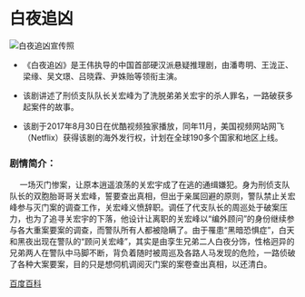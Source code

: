 # 白夜追凶

![白夜追凶宣传照](https://ss0.bdstatic.com/70cFuHSh_Q1YnxGkpoWK1HF6hhy/it/u=3060223020,2590835312&fm=26&gp=0.jpg "宣传照")

- 《白夜追凶》是王伟执导的中国首部硬汉派悬疑推理剧，由潘粤明、王泷正、梁缘、吴文璟、吕晓霖、尹姝贻等领衔主演。

- 该剧讲述了刑侦支队队长关宏峰为了洗脱弟弟关宏宇的杀人罪名，一路破获多起案件的故事。

- 该剧于2017年8月30日在优酷视频独家播放，同年11月，美国视频网站网飞（Netflix）获得该剧的海外发行权，计划在全球190多个国家和地区上线。

### 剧情简介：
&emsp;  一场灭门惨案，让原本逍遥浪荡的关宏宇成了在逃的通缉嫌犯。身为刑侦支队队长的双胞胎哥哥关宏峰，誓要查出真相，但出于亲属回避的原则，警队禁止关宏峰参与灭门案的调查工作，关宏峰义愤辞职。调任了代支队长的周巡处于破案压力，也为了追寻关宏宇的下落，他设计让离职的关宏峰以“编外顾问”的身份继续参与各大重案要案的调查，而警队所有人都被隐瞒了。由于罹患“黑暗恐惧症”，白天和黑夜出现在警队的“顾问关宏峰”，其实是由孪生兄弟二人白夜分饰，性格迥异的兄弟两人在警队中马脚不断，背负着随时被周巡及各路人马发现的危险，一路侦破了各种大案要案，目的只是想伺机调阅灭门案的案卷查出真相，以还清白。

[百度百科](https://baike.baidu.com/item/%E7%99%BD%E5%A4%9C%E8%BF%BD%E5%87%B6/20808255?fr=aladdin)
